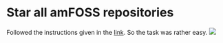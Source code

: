 # Star all amFOSS repositories
Followed the instructions given in the [link](https://github.com/amfoss/star-me). 
So the task was rather easy.
![](https://funvizeo.com/meme/when-the-test-has-an-easy-question-but-it-seems-too-easy-memes-556106efae788c42)
